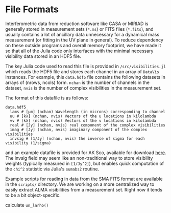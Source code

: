 # File Formats

Interferometric data from reduction software like CASA or MIRIAD is generally stored in measurement sets (`*.ms`) or FITS files (`*.fits`), and usually contains a lot of ancillary data unnecessary for a dynamical mass measurement (or fitting in the UV plane in general). To reduce dependency on these outside programs and overall memory footprint, we have made it so that all of the Julia code only interfaces with the minimal necessary visibility data stored in an HDF5 file.

The key Julia code used to read this file is provided in `/src/visibilities.jl` which reads the HDF5 file and stores each channel in an array of `DataVis` instances. For example, this `data.hdf5` file contains the following datasets in arrays of (nrows, ncols) form. `nchan` is the number of channels in the dataset, `nvis` is the number of complex visibilities in the measurement set.

The format of this datafile is as follows:

    data.hdf5
      lams # [μm] (nchan) Wavelength (in microns) corresponding to channel
      uu # [kλ] (nchan, nvis) Vectors of the u locations in kilolambda
      vv # [kλ] (nchan, nvis) Vectors of the v locations in kilolambda
      real # [Jy] (nchan, nvis) real component of the complex visibilities
      imag # [Jy] (nchan, nvis) imaginary component of the complex visibilities
      invsig # [1/Jy] (nchan, nvis) the inverse of sigma for each visibility (1/sigma)


and an example datafile is provided for AK Sco, available for download [here](https://figshare.com/articles/ALMA_AK_Sco_12CO_J_2_1_Visibilities/2066022). The invsig field may seem like an non-traditional way to store visibility weights (typically measured in `[1/Jy^2]`), but enables quick computation of the `chi^2` statistic via Julia's `sumabs2` routine.

Example scripts for reading in data from the SMA FITS format are available in the `scripts/` directory. We are working on a more centralized way to easily extract ALMA visibilities from a measurement set. Right now it tends to be a bit object-specific.


calculate `un_lnrho()`
